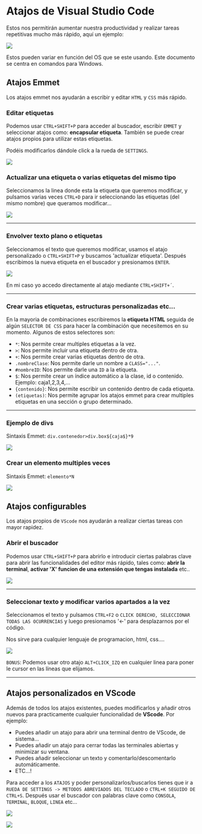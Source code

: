 # Atajos de Visual Studio Code
Estos nos permitirán aumentar nuestra productividad y realizar tareas repetitivas mucho más rápido, aquí un ejemplo:

![](imgs/gif2.gif)

Estos pueden variar en función del OS que se este usando. Este documento se centra en comandos para Windows.

## Atajos Emmet
Los atajos emmet nos ayudarán a escribir y editar ``HTML`` y ``CSS`` más rápido.

### Editar etiquetas

Podemos usar ``CTRL+SHIFT+P`` para acceder al buscador, escribir ``EMMET`` y seleccionar atajos como: __encapsular etiqueta__. También se puede crear atajos propios para utilizar estas etiquetas. 

Podéis modificarlos dándole click a la rueda de ``SETTINGS``.

![](imgs/atj2.png)

### Actualizar una etiqueta o varias etiquetas del mismo tipo

Seleccionamos la linea donde esta la etiqueta que queremos modificar, y pulsamos varias veces ``CTRL+D`` para ir seleccionando las etiquetas (del mismo nombre) que queramos modificar...

![](imgs/gif6.gif)

----
### Envolver texto plano o etiquetas

Seleccionamos el texto que queremos modificar, usamos el atajo personalizado o ``CTRL+SHIFT+P`` y buscamos 'actualizar etiqueta'. Después escribimos la nueva etiqueta en el buscador y presionamos ``ENTER``.

![](imgs/gif4.gif)

En mi caso yo accedo directamente al atajo mediante ``CTRL+SHIFT+´``.

----
### Crear varias etiquetas, estructuras personalizadas etc...

En la mayoria de combinaciones escribiremos la __etiqueta HTML__ seguida de algún ``SELECTOR DE CSS`` para hacer la combinación que necesitemos en su momento. 
    Algunos de estos selectores son:
* ``*``: Nos permite crear multiples etiquetas a la vez.
* ``>``: Nos permite incluir una etiqueta dentro de otra.
* ``+``: Nos permite crear varias etiquetas dentro de otra.
* ``.nombreClase``: Nos permite darle un nombre a ``CLASS="..."``.
* ``#nombreID``: Nos permite darle una ``ID`` a la etiqueta.
* ``$``: Nos permite crear un índice automático a la clase, id o contenido. Ejemplo: caja1,2,3,4,...
* ``{contenido}``: Nos permite escribir un contenido dentro de cada etiqueta.
* ``(etiquetas)``: Nos permite agrupar los atajos emmet para crear multiples etiquetas en una sección o grupo determinado.

----
### Ejemplo de divs

Sintaxis Emmet: ``div.contenedor>div.box${caja$}*9``

![](imgs/gif1.gif)

### Crear un elemento multiples veces

Sintaxis Emmet: ``elemento*N``

![](imgs/gif2.gif)

## Atajos configurables
Los atajos propios de ``VScode`` nos ayudarán a realizar ciertas tareas con mayor rapidez.

### Abrir el buscador
Podemos usar ``CTRL+SHIFT+P`` para abrirlo e introducir ciertas palabras clave para abrir las funcionalidades del editor más rápido, tales como: __abrir la terminal__, __activar 'X' funcion de una extensión que tengas instalada__ etc..

![](imgs/atj1.png)

----
### Seleccionar texto y modificar varios apartados a la vez

Seleccionamos el texto y pulsamos ``CTRL+F2`` o ``CLICK DERECHO, SELECCIONAR TODAS LAS OCURRENCIAS`` y luego presionamos '<-' para desplazarnos por el código.

Nos sirve para cualquier lenguaje de programacion, html, css....

![](imgs/gif5.gif)

``BONUS``: Podemos usar otro atajo ``ALT+CLICK_IZQ`` en cualquier linea para poner le cursor en las líneas que elijamos.

----
## Atajos personalizados en VScode

Además de todos los atajos existentes, puedes modificarlos y añadir otros nuevos para practicamente cualquier funcionalidad de **VScode**. Por ejemplo:
* Puedes añadir un atajo para abrir una terminal dentro de VScode, de sistema...
* Puedes añadir un atajo para cerrar todas las terminales abiertas y minimizar su ventana.
* Puedes añadir seleccionar un texto y comentarlo/descomentarlo automáticamente.
* ETC...!

Para acceder a los ``ATAJOS`` y poder personalizarlos/buscarlos tienes que ir a ``RUEDA DE SETTINGS -> METODOS ABREVIADOS DEL TECLADO`` o ``CTRL+K SEGUIDO DE CTRL+S``. Después usar el buscador con palabras clave como ``CONSOLA``, ``TERMINAL``, ``BLOQUE``, ``LINEA`` etc...

![](imgs/atj3.png)

![](imgs/gif10.gif)